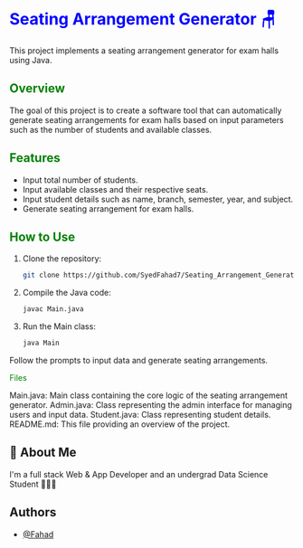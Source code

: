# <span style="color:blue">Seating Arrangement Generator 🪑</span>

This project implements a seating arrangement generator for exam halls using Java.

## <span style="color:green">Overview</span>

The goal of this project is to create a software tool that can automatically generate seating arrangements for exam halls based on input parameters such as the number of students and available classes.

## <span style="color:green">Features</span>

- Input total number of students.
- Input available classes and their respective seats.
- Input student details such as name, branch, semester, year, and subject.
- Generate seating arrangement for exam halls.

## <span style="color:green">How to Use</span>

1. Clone the repository:

   ```bash
   git clone https://github.com/SyedFahad7/Seating_Arrangement_Generator.git

2. Compile the Java code:
   ```bash
   javac Main.java

3. Run the Main class:
   ```bash
   java Main

Follow the prompts to input data and generate seating arrangements.

<span style="color:green">Files</span>

Main.java: Main class containing the core logic of the seating arrangement generator.
Admin.java: Class representing the admin interface for managing users and input data.
Student.java: Class representing student details.
README.md: This file providing an overview of the project.

## 🚀 About Me
I'm a full stack Web & App Developer and an undergrad Data Science Student 👨‍💻🙌



## Authors

- [@Fahad](https://github.com/SyedFahad7)

